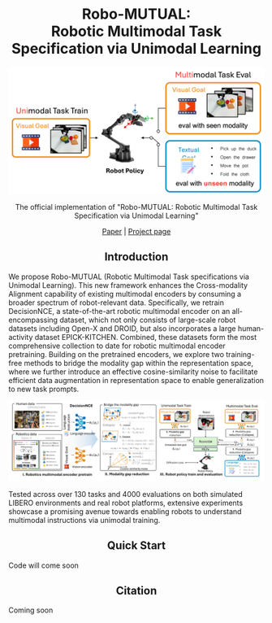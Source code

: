 # <div align="center">Robo-MUTUAL:<br>Robotic Multimodal Task Specification via Unimodal Learning</div>

<div align="center">
    <img src="assets/web/intro.png" width="850">
    <p>
        The official implementation of "Robo-MUTUAL: Robotic Multimodal Task Specification via Unimodal Learning"
    </p>

[Paper](https://arxiv.org/) | [Project page](https://zh1hao.wang/Robo_MUTUAL/)

</div>

## <div align="center">Introduction</div>

We propose Robo-MUTUAL (Robotic Multimodal Task specifications via Unimodal Learning). This new framework enhances the Cross-modality Alignment capability of existing multimodal encoders by consuming a broader spectrum of robot-relevant data. Specifically, we retrain DecisionNCE, a state-of-the-art robotic multimodal encoder on an all-encompassing dataset, which not only consists of large-scale robot datasets including Open-X and DROID, but also incorporates a large human-activity dataset EPICK-KITCHEN. Combined, these datasets form the most comprehensive collection to date for robotic multimodal encoder pretraining. Building on the pretrained encoders, we explore two training-free methods to bridge the modality gap within the representation space, where we further introduce an effective cosine-similarity noise to facilitate efficient data augmentation in representation space to enable generalization to new task prompts. 

<div align='center'>
    <img src="assets/web/overview.png">
</div>

Tested across over 130 tasks and 4000 evaluations on both simulated LIBERO environments and real robot platforms, extensive experiments showcase a promising avenue towards enabling robots to understand multimodal instructions via unimodal training.

## <div align="center">Quick Start</div>
Code will come soon


## <div align="center">Citation</div>
Coming soon
